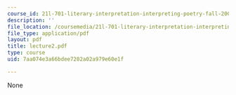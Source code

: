 ```yaml
---
course_id: 21l-701-literary-interpretation-interpreting-poetry-fall-2003
description: ''
file_location: /coursemedia/21l-701-literary-interpretation-interpreting-poetry-fall-2003/7aa074e3a66bdee7202a02a979e60e1f_lecture2.pdf
file_type: application/pdf
layout: pdf
title: lecture2.pdf
type: course
uid: 7aa074e3a66bdee7202a02a979e60e1f

---
```

None